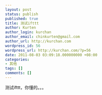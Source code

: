 ```yaml
---
layout: post
status: publish
published: true
title: 测试ifttt
author: Kurten
author_login: kurchan
author_email: chinkurten@gmail.com
author_url: http://kurchan.com
wordpress_id: 56
wordpress_url: http://kurchan.com/?p=56
date: 2011-08-03 03:09:18.000000000 +08:00
categories:
- 其他
tags: []
comments: []
---
```

测试ifttt，你懂的。。。
